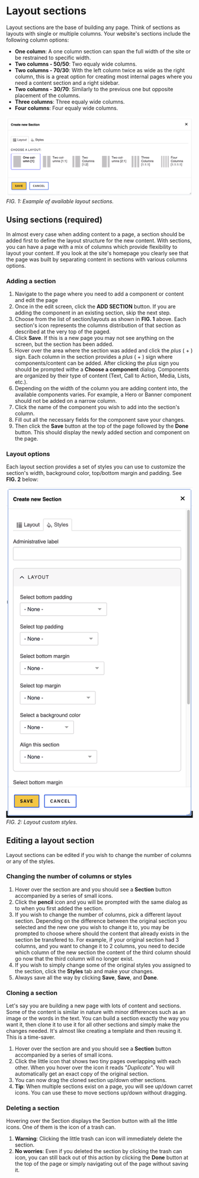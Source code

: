 # Layout sections

Layout sections are the base of building any page. Think of sections as layouts with single or multiple columns. Your website's sections include the following column options:

* **One column**: A one column section can span the full width of the site or be restrained to specific width.
* **Two columns - 50/50**: Two equaly wide columns.
* **Two columns - 70/30**: With the left column twice as wide as the right column, this is a great option for creating most internal pages where you need a content section and a right sidebar.
* **Two columns - 30/70**: Similarly to the previous one but opposite placement of the columns.
* **Three columns**: Three equaly wide columns.
* **Four columns**: Four equaly wide columns.

![Visual examples of sections options](../.gitbook/assets/section.png)
_FIG. 1: Example of available layout sections._

## Using sections (required)

In almost every case when adding content to a page, a section should be added first to define the layout structure for the new content.
With sections, you can have a page with a mix of columns which provide flexibility to layout your content. If you look at the site's homepage you clearly see that the page was built by separating content in sections with various columns options.

### Adding a section

1. Navigate to the page where you need to add a component or content and edit the page
1. Once in the edit screen, click the **ADD SECTION** button. If you are adding the component in an existing section, skip the next step.
1. Choose from the list of section/layouts as shown in **FIG. 1** above. Each section's icon represents the columns distribution of that section as described at the very top of the paged.
1. Click **Save**. If this is a new page you may not see anything on the screen, but the section has been added.
1. Hover over the area where the section was added and click the _plus_ ( + ) sign. Each column in the section provides a _plus_ ( + ) sign where components/content can be added. After clicking the _plus_ sign you should be prompted withe a **Choose a component** dialog. Components are organized by their type of content (Text, Call to Action, Media, Lists, etc.).
1. Depending on the width of the column you are adding content into, the available components varies. For example, a Hero or Banner component should not be added on a narrow column.
1. Click the name of the component you wish to add into the section's column.
1. Fill out all the necessary fields for the component save your changes.
1. Then click the **Save** button at the top of the page followed by the **Done** button. This should display the newly added section and component on the page.

### Layout options

Each layout section provides a set of styles you can use to customize the section's width, background color, top/bottom margin and padding. See **FIG. 2** below:

![Layout customization options](../.gitbook/assets/section-options.png)
_FIG. 2: Layout custom styles_.

## Editing a layout section

Layout sections can be edited if you wish to change the number of columns or any of the styles.

### Changing the number of columns or styles

1. Hover over the section are and you should see a **Section** button accompanied by a series of small icons.
1. Click the **pencil** icon and you will be prompted with the same dialog as to when you first added the section.
1. If you wish to change the number of columns, pick a different layout section. Depending on the difference between the original section you selected and the new one you wish to change it to, you may be prompted to choose where should the content that already exists in the section be transfered to. For example, if your original section had 3 columns, and you want to change it to 2 columns, you need to decide which column of the new section the content of the third column should go now that the third column will no longer exist.
1. If you wish to simply change some of the original styles you assigned to the section, click the **Styles** tab and make your changes.
1. Always save all the way by clicking **Save**, **Save**, and **Done**.

### Cloning a section

Let's say you are building a new page with lots of content and sections. Some of the content is similar in nature with minor differences such as an image or the words in the text. You can build a section exactly the way you want it, then clone it to use it for all other sections and simply make the changes needed. It's almost like creating a template and then reusing it. This is a time-saver.

1. Hover over the section are and you should see a **Section** button accompanied by a series of small icons.
1. Click the little icon that shows two tiny pages overlapping with each other. When you hover over the icon it reads "_Duplicate_". You will automatically get an exact copy of the original section.
1. You can now drag the cloned section up/down other sections.
1. **Tip**: When multiple sections exist on a page, you will see up/down carret icons. You can use these to move sections up/down without dragging.

### Deleting a section

Hovering over the Section displays the Section button with all the little icons. One of them is the icon of a trash can.

1. **Warning**: Clicking the little trash can icon will immediately delete the section.
1. **No worries**: Even if you deleted the section by clicking the trash can icon, you can still back out of this action by clicking the **Done** button at the top of the page or simply navigating out of the page without saving it.
